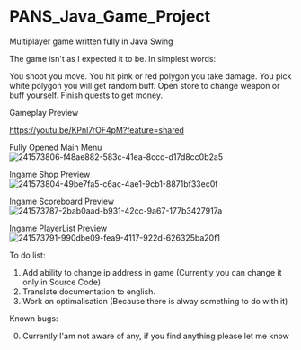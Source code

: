 # PANS_Java_Game_Project
Multiplayer game written fully in Java Swing

The game isn't as I expected it to be.
In simplest words:

You shoot you move.
You hit pink or red polygon you take damage.
You pick white polygon you will get random buff.
Open store to change weapon or buff yourself.
Finish quests to get money.

Gameplay Preview

https://youtu.be/KPnl7rOF4pM?feature=shared

Fully Opened Main Menu
![241573806-f48ae882-583c-41ea-8ccd-d17d8cc0b2a5](https://github.com/Guarczewski/PANS_Java_Project/assets/31183760/d28177bc-6670-418e-8025-9d01d4acb267)

Ingame Shop Preview
![241573804-49be7fa5-c6ac-4ae1-9cb1-8871bf33ec0f](https://github.com/Guarczewski/PANS_Java_Project/assets/31183760/b2df6824-dcc2-4ac6-8411-df23d845c0fc)

Ingame Scoreboard Preview
![241573787-2bab0aad-b931-42cc-9a67-177b3427917a](https://github.com/Guarczewski/PANS_Java_Project/assets/31183760/6c0e1667-5831-44b4-b91b-738abeec3e83)

Ingame PlayerList Preview
![241573791-990dbe09-fea9-4117-922d-626325ba20f1](https://github.com/Guarczewski/PANS_Java_Project/assets/31183760/b0b1829b-e65f-4356-9800-228f78416e6c)


To do list:

1. Add ability to change ip address in game (Currently you can change it only in Source Code)
2. Translate documentation to english.
3. Work on optimalisation (Because there is alway something to do with it)

Known bugs:

0. Currently I'am not aware of any, if you find anything please let me know

